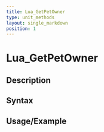 ```yaml
---
title: Lua_GetPetOwner
type: unit_methods
layout: single_markdown
position: 1
---
```


# Lua_GetPetOwner

## Description

## Syntax

## Usage/Example


